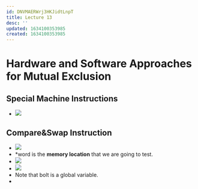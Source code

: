 ```yaml
---
id: DNVMAERWrj3HKJidtLnpT
title: Lecture 13
desc: ''
updated: 1634100353985
created: 1634100353985
---
```


# Hardware and Software Approaches for Mutual Exclusion

## Special Machine Instructions
* ![](/assets/images/2021-10-13-10-18-47.png)

## Compare&Swap Instruction
* ![](/assets/images/2021-10-13-10-19-43.png)
* *word is the **memory location** that we are going to test.
*  ![](/assets/images/2021-10-13-10-20-57.png)
* ![](/assets/images/2021-10-13-10-22-07.png)
* Note that bolt is a global variable.
* 
